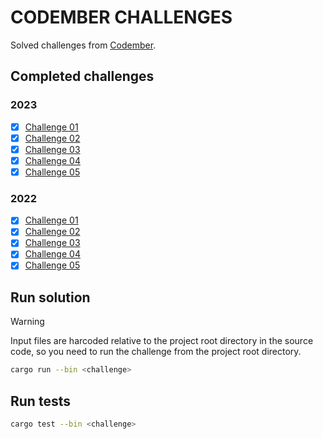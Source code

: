 # CODEMBER CHALLENGES

Solved challenges from [Codember](https://codember.dev/).

## Completed challenges

### 2023

- [x] [Challenge 01](https://github.com/JorgeMayoral/codember-challenges/tree/main/2023_challenges/challenge01-23)
- [x] [Challenge 02](https://github.com/JorgeMayoral/codember-challenges/tree/main/2023_challenges/challenge02-23)
- [x] [Challenge 03](https://github.com/JorgeMayoral/codember-challenges/tree/main/2023_challenges/challenge03-23)
- [x] [Challenge 04](https://github.com/JorgeMayoral/codember-challenges/tree/main/2023_challenges/challenge04-23)
- [x] [Challenge 05](https://github.com/JorgeMayoral/codember-challenges/tree/main/2023_challenges/challenge05-23)

### 2022

- [x] [Challenge 01](https://github.com/JorgeMayoral/codember-challenges/tree/main/2022_challenges/challenge01-22)
- [x] [Challenge 02](https://github.com/JorgeMayoral/codember-challenges/tree/main/2022_challenges/challenge02-22)
- [x] [Challenge 03](https://github.com/JorgeMayoral/codember-challenges/tree/main/2022_challenges/challenge03-22)
- [x] [Challenge 04](https://github.com/JorgeMayoral/codember-challenges/tree/main/2022_challenges/challenge04-22)
- [x] [Challenge 05](https://github.com/JorgeMayoral/codember-challenges/tree/main/2022_challenges/challenge05-22)

## Run solution

> [!WARNING]
> Input files are harcoded relative to the project root directory in the source code, so you need to run the challenge from the project root directory.

```bash
cargo run --bin <challenge>
```

## Run tests

```bash
cargo test --bin <challenge>
```
